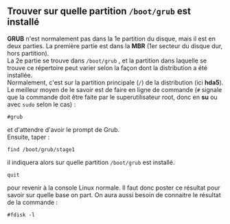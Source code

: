 
## Trouver sur quelle partition `/boot/grub` est installé

**GRUB** n'est normalement pas dans la 1e partition du disque, mais il est en deux parties.
La première partie est dans la **MBR** (1er secteur du disque dur, hors partition).  
La 2e partie se trouve dans `/boot/grub` , et la partition dans laquelle se trouve ce répertoire peut varier selon la façon dont la distribution a été installée.  
Normalement, c'est sur la partition principale (`/`) de la distribution (ici **hda5**).
Le meilleur moyen de le savoir est de faire en ligne de commande (`#` signale que la commande doit être faite par le superutilisateur root, donc en **su** ou avec `sudo` selon le cas) :  

`#grub`  

et d'attendre d'avoir le prompt de Grub.  
Ensuite, taper :  

`find /boot/grub/stage1`

il indiquera alors sur quelle partition `/boot/grub` est installé.

`quit`

pour revenir à la console Linux normale. Il faut donc poster ce résultat pour savoir sur quelle base on part.
On aura aussi besoin de connaitre le résultat de la commande :  

`#fdisk -l`